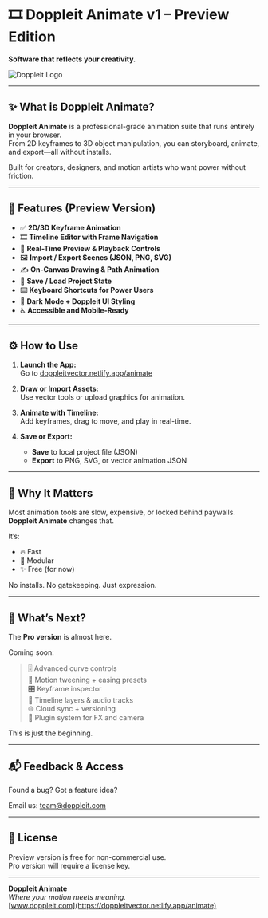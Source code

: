 # 🎞️ Doppleit Animate v1 – Preview Edition  
**Software that reflects your creativity.**

![Doppleit Logo](https://doppleitvector.netlify.app/Assets/doppleit-logo.svg)

---

## ✨ What is Doppleit Animate?

**Doppleit Animate** is a professional-grade animation suite that runs entirely in your browser.  
From 2D keyframes to 3D object manipulation, you can storyboard, animate, and export—all without installs.

Built for creators, designers, and motion artists who want power without friction.

---

## 🚀 Features (Preview Version)

- ✅ **2D/3D Keyframe Animation**
- 🎞️ **Timeline Editor with Frame Navigation**
- 🧠 **Real-Time Preview & Playback Controls**
- 🖼️ **Import / Export Scenes (JSON, PNG, SVG)**
- ✍️ **On-Canvas Drawing & Path Animation**
- 💾 **Save / Load Project State**
- ⌨️ **Keyboard Shortcuts for Power Users**
- 🌙 **Dark Mode + Doppleit UI Styling**
- ♿ **Accessible and Mobile-Ready**

---

## ⚙️ How to Use

1. **Launch the App:**  
   Go to [doppleitvector.netlify.app/animate](https://doppleitvector.netlify.app/animate)

2. **Draw or Import Assets:**  
   Use vector tools or upload graphics for animation.

3. **Animate with Timeline:**  
   Add keyframes, drag to move, and play in real-time.

4. **Save or Export:**  
   - **Save** to local project file (JSON)  
   - **Export** to PNG, SVG, or vector animation JSON

---

## 🧠 Why It Matters

Most animation tools are slow, expensive, or locked behind paywalls.  
**Doppleit Animate** changes that.

It’s:
- 🔥 Fast
- 🧩 Modular
- ✨ Free (for now)

No installs. No gatekeeping. Just expression.

---

## 🚨 What’s Next?

The **Pro version** is almost here.

Coming soon:
> 🎚️ Advanced curve controls  
> 🔄 Motion tweening + easing presets  
> 🎛️ Keyframe inspector  
> 🧱 Timeline layers & audio tracks  
> 🌐 Cloud sync + versioning  
> 🧩 Plugin system for FX and camera

This is just the beginning.

---

## 📬 Feedback & Access

Found a bug? Got a feature idea?

Email us: [team@doppleit.com](mailto:team@doppleit.com)

---

## 🪪 License

Preview version is free for non-commercial use.  
Pro version will require a license key.

---

**Doppleit Animate**  
*Where your motion meets meaning.*  
[www.doppleit.com](https://doppleitvector.netlify.app/animate)
